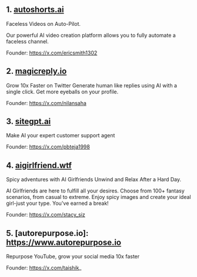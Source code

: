 
## 1. [autoshorts.ai](https://autoshorts.ai/)

Faceless Videos on Auto-Pilot.

Our powerful AI video creation platform allows you to fully automate a faceless channel.

Founder: https://x.com/ericsmith1302

## 2. [magicreply.io](https://magicreply.io)

Grow 10x Faster on Twitter
Generate human like replies using AI with a single click.
Get more eyeballs on your profile.

Founder: https://x.com/nilansaha

## 3. [sitegpt.ai](https://sitegpt.ai)

Make AI your expert customer support agent

Founder: https://x.com/pbteja1998

## 4. [aigirlfriend.wtf](https://www.aigirlfriend.wtf)

Spicy adventures with AI Girlfriends
Unwind and Relax After a Hard Day.

AI Girlfriends are here to fulfill all your desires. Choose from 100+ fantasy scenarios, from casual to extreme. Enjoy spicy images and create your ideal girl-just your type. You've earned a break!

Founder: https://x.com/stacy_siz

## 5. [autorepurpose.io]: https://www.autorepurpose.io

Repurpose YouTube, grow your social media 10x faster

Founder: https://x.com/taishik_
